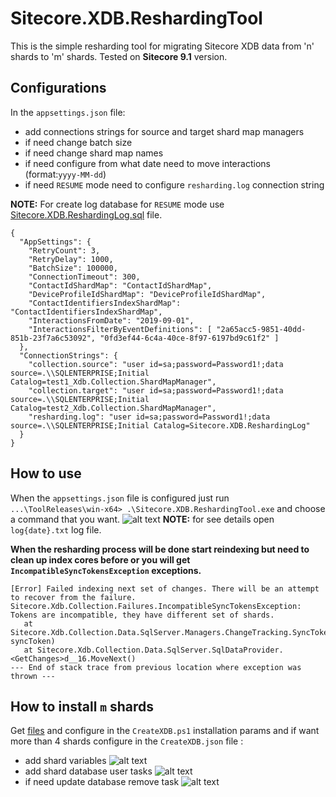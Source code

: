# Sitecore.XDB.ReshardingTool
This is the simple resharding tool for migrating Sitecore XDB data from 'n' shards to 'm' shards. Tested on **Sitecore 9.1** version.
## Configurations
In the `appsettings.json` file: 
- add connections strings for source and target shard map managers
- if need change batch size
- if need change shard map names
- if need configure from what date need to move interactions (format:`yyyy-MM-dd`)
- if need `RESUME` mode need to configure `resharding.log` connection string 

**NOTE:** For create log database for `RESUME` mode use [Sitecore.XDB.ReshardingLog.sql](https://github.com/pblrok/Sitecore.XDB.ReshardingTool/blob/master/Sitecore.XDB.ReshardingLog.sql) file.
```
{
  "AppSettings": {
    "RetryCount": 3,
    "RetryDelay": 1000,
    "BatchSize": 100000,
    "ConnectionTimeout": 300,
    "ContactIdShardMap": "ContactIdShardMap",
    "DeviceProfileIdShardMap": "DeviceProfileIdShardMap",
    "ContactIdentifiersIndexShardMap": "ContactIdentifiersIndexShardMap",
    "InteractionsFromDate": "2019-09-01",
    "InteractionsFilterByEventDefinitions": [ "2a65acc5-9851-40dd-851b-23f7a6c53092", "0fd3ef44-6c4a-40ce-8f97-6197bd9c61f2" ]
  },
  "ConnectionStrings": {
    "collection.source": "user id=sa;password=Password1!;data source=.\\SQLENTERPRISE;Initial Catalog=test1_Xdb.Collection.ShardMapManager",
    "collection.target": "user id=sa;password=Password1!;data source=.\\SQLENTERPRISE;Initial Catalog=test2_Xdb.Collection.ShardMapManager",
    "resharding.log": "user id=sa;password=Password1!;data source=.\\SQLENTERPRISE;Initial Catalog=Sitecore.XDB.ReshardingLog"
  }
}
```
## How to use
When the `appsettings.json` file is configured just run `...\ToolReleases\win-x64> .\Sitecore.XDB.ReshardingTool.exe` and choose a command that you want.
![alt text](https://github.com/pblrok/Sitecore.XDB.ReshardingTool/blob/master/Sitecore.XDB.ReshardingTool_use.png)
**NOTE:** for see details open `log{date}.txt` log file.

**When the resharding process will be done start reindexing but need to clean up index cores before or you will get `IncompatibleSyncTokensException` exceptions.**
```
[Error] Failed indexing next set of changes. There will be an attempt to recover from the failure.
Sitecore.Xdb.Collection.Failures.IncompatibleSyncTokensException: Tokens are incompatible, they have different set of shards.
   at Sitecore.Xdb.Collection.Data.SqlServer.Managers.ChangeTracking.SyncToken.IsUpToDate(ISyncToken syncToken)
   at Sitecore.Xdb.Collection.Data.SqlServer.SqlDataProvider.<GetChanges>d__16.MoveNext()
--- End of stack trace from previous location where exception was thrown ---
```

## How to install `m` shards
Get [files](https://github.com/pblrok/Sitecore.XDB.ReshardingTool/tree/master/Shards.Install) and configure in the `CreateXDB.ps1` installation params and if want more than 4 shards configure in the `CreateXDB.json` file : 
- add shard variables
![alt text](https://github.com/pblrok/Sitecore.XDB.ReshardingTool/blob/master/shards_variables.png)
- add shard database user tasks
![alt text](https://github.com/pblrok/Sitecore.XDB.ReshardingTool/blob/master/shards_db_user.png)
- if need update database remove task
![alt text](https://github.com/pblrok/Sitecore.XDB.ReshardingTool/blob/master/shard_remove_dbs.png)
 
